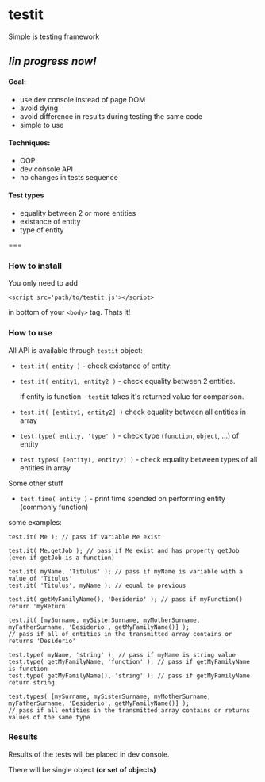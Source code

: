 testit
===================

Simple js testing framework

## *!in progress now!*


#### Goal:
  + use dev console instead of page DOM
  + avoid dying
  + avoid difference in results during testing the same code
  + simple to use

#### Techniques:
  + OOP
  + dev console API
  + no changes in tests sequence

#### Test types
  + equality between 2 or more entities
  + existance of entity
  + type of entity

===

### How to install
You only need to add 
    
    <script src='path/to/testit.js'></script>

in bottom of your `<body>` tag. Thats it!

### How to use
All API is available through `testit` object:

+ `test.it( entity )` - check existance of entity:
+ `test.it( entity1, entity2 )` - check equality between 2 entities.
  
  if entity is function - `testit` takes it's returned value for comparison.
+ `test.it( [entity1, entity2] )` check equality between all entities in array
+ `test.type( entity, 'type' )` - check type (`function`, `object`, ...) of entity
+ `test.types( [entity1, entity2] )` - check equality between types of all entities in array

Some other stuff

+ `test.time( entity )` - print time spended on performing entity (commonly function)

some examples:
    
    test.it( Me ); // pass if variable Me exist
    
    test.it( Me.getJob ); // pass if Me exist and has property getJob (even if getJob is a function)
    
    test.it( myName, 'Titulus' ); // pass if myName is variable with a value of 'Titulus'
    test.it( 'Titulus', myName ); // equal to previous
    
    test.it( getMyFamilyName(), 'Desiderio' ); // pass if myFunction() return 'myReturn'
    
    test.it( [mySurname, mySisterSurname, myMotherSurname, myFatherSurname, 'Desiderio', getMyFamilyName()] );
    // pass if all of entities in the transmitted array contains or returns 'Desiderio'
    
    test.type( myName, 'string' ); // pass if myName is string value
    test.type( getMyFamilyName, 'function' ); // pass if getMyFamilyName is function
    test.type( getMyFamilyName(), 'string' ); // pass if getMyFamilyName return string
    
    test.types( [mySurname, mySisterSurname, myMotherSurname, myFatherSurname, 'Desiderio', getMyFamilyName()] );
    // pass if all entities in the transmitted array contains or returns values of the same type

### Results
Results of the tests will be placed in dev console.

There will be single object **(or set of objects)**